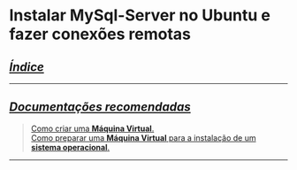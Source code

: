 # Instalar MySql-Server no Ubuntu e fazer conexões remotas

## <ins><i><strong>Índice</strong></i></ins>



<hr>

## <i> <ins>Documentações recomendadas</ins> </i>

> <a href="https://github.com/kfellipe/POPs/tree/master/Criando-VM">Como criar uma <strong>Máquina Virtual</strong>.</a> <br>
<a href="https://github.com/kfellipe/POPs/tree/master/Preparando-VM">Como preparar uma <strong>Máquina Virtual</strong> para a instalação de um <strong>sistema operacional</strong>.</a>


<hr>
